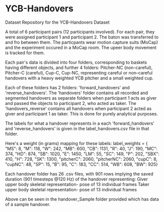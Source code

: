 # YCB-Handovers
Dataset Repository for the YCB-Handovers Dataset


A total of 6 participant pairs (12 participants involved). For each pair, they were assigned participant 1 and participant 2. The baton was transferred to and fro between them. The particpants wear motion capture suits (MoCap) and the experiment occured in a MoCap room. The upeer body movement is tracked for them.

Each pair's data is divided into four folders, corresponding to baskets having different objects, and further 4 folders: Pitcher-NC (non-careful), Pitcher-C (careful), Cup-C, Cup-NC, representing careful or non-careful handovers with a heavy weighted YCB pitcher and a small weighted cup.

Each of these folders has 2 folders: 'forward_handovers' and 'reverse_handovers'. The 'handovers' folder contains all recorded and segmented handovers as separate folders when participant 1 acts as giver and passed the objects to participant 2, who acted as taker. The 'handovers_reverse' contains all handovers when participant 2 acted as giver and participant 1 as taker. This is done for purely analytical purposes.

The labels for what a handover represents in a each 'forward_handovers' and 'reverse_handovers' is given in the label_handovers.csv file in that folder.

Here's a weight (in grams) mapping for these labels: 
label_weights = {
    "MS": 8, "M": 118, "W": 242, "MB": 600, "CB": 1131,
    "R": 40, "J": 190, "MC": 374, "HD": 874, "SB": 1020, "E": 1450,
    "LM": 55, "SC": 149, "P": 202, "SBX": 410, "H": 728, "SK": 1300,
    "pitcherC": 2060, "pitcherNC": 2060, "cupC": 8, "cupNC": 48,
    "SP": 15, "B": 95, "C": 183, "CC": 514, "WB": 608, "BW": 925}


Each handover folder has 26 .csv files, with 901 rows implying the saved duration (901 timesteps @120 Hz) of the handover representing:
Giver upper body skeletal representation- pose of 13 individual frames
Taker upper body skeletal representation- pose of 13 individual frames

Above can be seen in the handover_Sample folder provided which has data of a sample handover.
